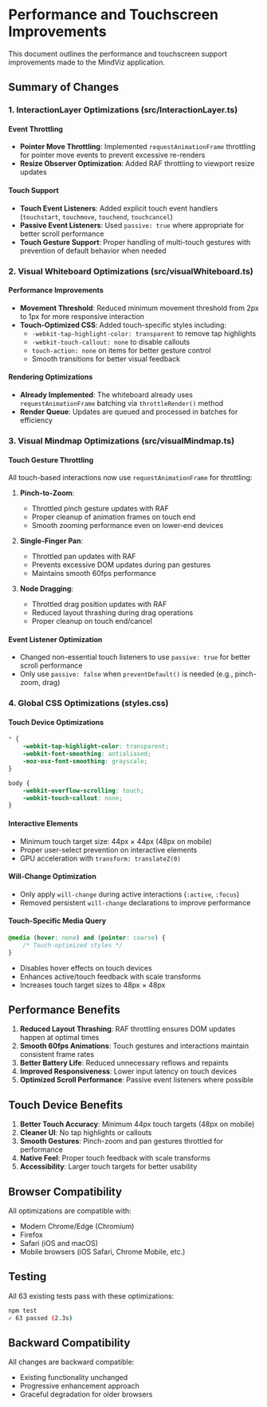 # Performance and Touchscreen Improvements

This document outlines the performance and touchscreen support improvements made to the MindViz application.

## Summary of Changes

### 1. InteractionLayer Optimizations (src/InteractionLayer.ts)

#### Event Throttling
- **Pointer Move Throttling**: Implemented `requestAnimationFrame` throttling for pointer move events to prevent excessive re-renders
- **Resize Observer Optimization**: Added RAF throttling to viewport resize updates

#### Touch Support
- **Touch Event Listeners**: Added explicit touch event handlers (`touchstart`, `touchmove`, `touchend`, `touchcancel`)
- **Passive Event Listeners**: Used `passive: true` where appropriate for better scroll performance
- **Touch Gesture Support**: Proper handling of multi-touch gestures with prevention of default behavior when needed

### 2. Visual Whiteboard Optimizations (src/visualWhiteboard.ts)

#### Performance Improvements
- **Movement Threshold**: Reduced minimum movement threshold from 2px to 1px for more responsive interaction
- **Touch-Optimized CSS**: Added touch-specific styles including:
  - `-webkit-tap-highlight-color: transparent` to remove tap highlights
  - `-webkit-touch-callout: none` to disable callouts
  - `touch-action: none` on items for better gesture control
  - Smooth transitions for better visual feedback

#### Rendering Optimizations
- **Already Implemented**: The whiteboard already uses `requestAnimationFrame` batching via `throttleRender()` method
- **Render Queue**: Updates are queued and processed in batches for efficiency

### 3. Visual Mindmap Optimizations (src/visualMindmap.ts)

#### Touch Gesture Throttling
All touch-based interactions now use `requestAnimationFrame` for throttling:

1. **Pinch-to-Zoom**:
   - Throttled pinch gesture updates with RAF
   - Proper cleanup of animation frames on touch end
   - Smooth zooming performance even on lower-end devices

2. **Single-Finger Pan**:
   - Throttled pan updates with RAF
   - Prevents excessive DOM updates during pan gestures
   - Maintains smooth 60fps performance

3. **Node Dragging**:
   - Throttled drag position updates with RAF
   - Reduced layout thrashing during drag operations
   - Proper cleanup on touch end/cancel

#### Event Listener Optimization
- Changed non-essential touch listeners to use `passive: true` for better scroll performance
- Only use `passive: false` when `preventDefault()` is needed (e.g., pinch-zoom, drag)

### 4. Global CSS Optimizations (styles.css)

#### Touch Device Optimizations
```css
* {
    -webkit-tap-highlight-color: transparent;
    -webkit-font-smoothing: antialiased;
    -moz-osx-font-smoothing: grayscale;
}

body {
    -webkit-overflow-scrolling: touch;
    -webkit-touch-callout: none;
}
```

#### Interactive Elements
- Minimum touch target size: 44px × 44px (48px on mobile)
- Proper user-select prevention on interactive elements
- GPU acceleration with `transform: translateZ(0)`

#### Will-Change Optimization
- Only apply `will-change` during active interactions (`:active`, `:focus`)
- Removed persistent `will-change` declarations to improve performance

#### Touch-Specific Media Query
```css
@media (hover: none) and (pointer: coarse) {
    /* Touch-optimized styles */
}
```
- Disables hover effects on touch devices
- Enhances active/touch feedback with scale transforms
- Increases touch target sizes to 48px × 48px

## Performance Benefits

1. **Reduced Layout Thrashing**: RAF throttling ensures DOM updates happen at optimal times
2. **Smooth 60fps Animations**: Touch gestures and interactions maintain consistent frame rates
3. **Better Battery Life**: Reduced unnecessary reflows and repaints
4. **Improved Responsiveness**: Lower input latency on touch devices
5. **Optimized Scroll Performance**: Passive event listeners where possible

## Touch Device Benefits

1. **Better Touch Accuracy**: Minimum 44px touch targets (48px on mobile)
2. **Cleaner UI**: No tap highlights or callouts
3. **Smooth Gestures**: Pinch-zoom and pan gestures throttled for performance
4. **Native Feel**: Proper touch feedback with scale transforms
5. **Accessibility**: Larger touch targets for better usability

## Browser Compatibility

All optimizations are compatible with:
- Modern Chrome/Edge (Chromium)
- Firefox
- Safari (iOS and macOS)
- Mobile browsers (iOS Safari, Chrome Mobile, etc.)

## Testing

All 63 existing tests pass with these optimizations:
```bash
npm test
✓ 63 passed (2.3s)
```

## Backward Compatibility

All changes are backward compatible:
- Existing functionality unchanged
- Progressive enhancement approach
- Graceful degradation for older browsers
